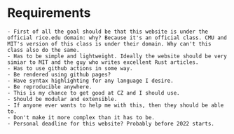 # Requirements
	- First of all the goal should be that this website is under the official rice.edu domain: why? Because it's an official class. CMU and MIT's version of this class is under their domain. Why can't this class also do the same.
	- Has to be simple and lightweight. Ideally the website should be very simiar to MIT and the guy who writes excellent Rust articles.
	- Has to use github actions in some way.
	- Be rendered using github pages?
	- Have syntax highlighting for any language I desire.
	- Be reproducible anywhere.
	- This is my chance to get good at CZ and I should use.
	- Should be modular and extensible.
	- If anyone ever wants to help me with this, then they should be able to.
	- Don't make it more complex than it has to be.
	- Personal deadline for this website? Probably before 2022 starts.
